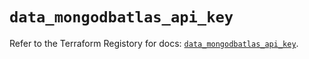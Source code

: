 # `data_mongodbatlas_api_key`

Refer to the Terraform Registory for docs: [`data_mongodbatlas_api_key`](https://registry.terraform.io/providers/mongodb/mongodbatlas/1.10.1/docs/data-sources/api_key).
